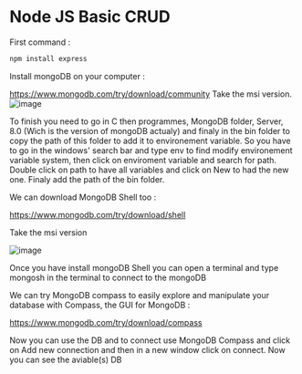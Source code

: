 # Node JS Basic CRUD


First command :

```javascript
npm install express
```

Install mongoDB on your computer :

https://www.mongodb.com/try/download/community
Take the msi version.
![image](https://github.com/user-attachments/assets/4c940b6d-3261-4f76-9094-ff9612ea78fc)

To finish you need to go in C then programmes, MongoDB folder, Server, 8.0 (Wich is the version of mongoDB actualy) and finaly in the bin folder to copy the path of this folder to add it to environement variable.
So you have to go in the windows' search bar and type env to find modify environement variable system, then click on enviroment variable and search for path.
Double click on path to have all variables and click on New to had the new one.
Finaly add the path of the bin folder.

We can download MongoDB Shell too :

https://www.mongodb.com/try/download/shell

Take the msi version

![image](https://github.com/user-attachments/assets/4d9852ca-c0bc-4c61-a80b-d384365a54fb)

Once you have install mongoDB Shell you can open a terminal and type mongosh in the terminal to connect to the mongoDB

We can try MongoDB compass to easily explore and manipulate your database with Compass, the GUI for MongoDB :

https://www.mongodb.com/try/download/compass

Now you can use the DB and to connect use MongoDB Compass and click on Add new connection and then in a new window click on connect.
Now you can see the aviable(s) DB
